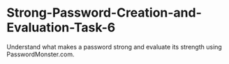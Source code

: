 # Strong-Password-Creation-and-Evaluation-Task-6
Understand what makes a password strong and evaluate its strength using PasswordMonster.com.
